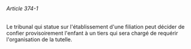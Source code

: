 ###### Article 374-1

Le tribunal qui statue sur l'établissement d'une filiation peut décider de confier provisoirement l'enfant à un tiers qui sera chargé de requérir l'organisation de la tutelle.


